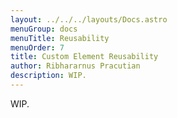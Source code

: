 ```yaml
---
layout: ../../../layouts/Docs.astro
menuGroup: docs
menuTitle: Reusability
menuOrder: 7
title: Custom Element Reusability
author: Ribhararnus Pracutian
description: WIP.
---
```


WIP.
